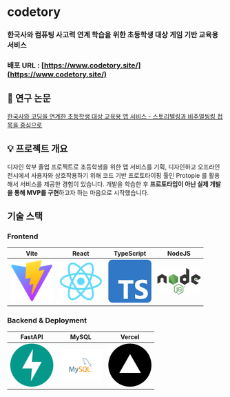 # codetory
### 한국사와 컴퓨팅 사고력 연계 학습을 위한 초등학생 대상 게임 기반 교육용 서비스

### 배포 URL : [https://www.codetory.site/](https://www.codetory.site/)

## 🔗 연구 논문
[한국사와 코딩을 연계한 초등학생 대상 교육용 앱 서비스 - 스토리텔링과 비주얼씽킹 접목을 중심으로](https://www.dbpia.co.kr/journal/articleDetail?nodeId=NODE11444894)

## 💡 프로젝트 개요
디자인 학부 졸업 프로젝트로 초등학생을 위한 앱 서비스를 기획, 디자인하고 오프라인 전시에서 사용자와 상호작용하기 위해 코드 기반 프로토타이핑 툴인 Protopie 를 활용해서 서비스를 제공한 경험이 있습니다. 개발을 학습한 후 **프로토타입이 아닌 실제 개발을 통해 MVP를 구현**하고자 하는 마음으로 시작했습니다.

## 기술 스택
### Frontend
|Vite|React|TypeScript|NodeJS|
|:--------:|:--------:|:--------:|:------:|
|<img src="assets/vite.svg" width="100" />|<img src="assets/react.png" width="100" />|<img src="assets/ts.png" width="100" />|<img src="assets/nodejs.png" width="100" />|

### Backend & Deployment
|FastAPI|MySQL|Vercel|
|:--------:|:--------:|:--------:|
|<img src="assets/fastapi.svg" width="100" />|<img src="assets/mysql.png" width="100" />|<img src="assets/vercel.png" width="100" />|
